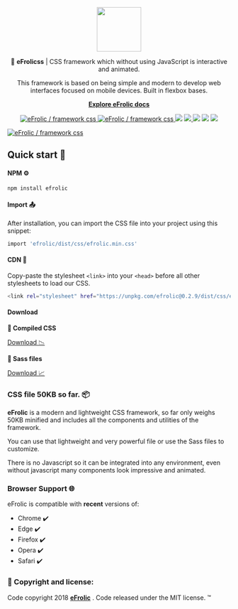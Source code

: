 <p align="center">
  <a href="https://efrolicss.com">
    <img src="https://efrolicss.com/assets/images/efrolic-logo.png" width="100">
  </a>
</p>
<p align="center">
🔔 <strong>eFrolicss</strong> | CSS framework which without using JavaScript is interactive and animated.
</p>
<p align="center">
This framework is based on being simple and modern to develop web interfaces focused on mobile devices. Built in flexbox bases.
</p>
<p align="center"> <strong>
<a href="https://efrolicss.com/start">Explore eFrolic docs</a>
  </strong>
</p>
<p align="center">
<a href="https://twitter.com/intent/tweet?text=Wow:&url=https%3A%2F%2Fgithub.com%2FEfraaX%2FeFrolic">
<img src="https://img.shields.io/twitter/url/https/github.com/EfraaX/eFrolic.svg?style=social" alt="eFrolic / framework css">
</a>
<a href="https://github.com/EfraaX/eFrolic/blob/master/LICENSE">
<img src="https://img.shields.io/github/license/EfraaX/eFrolic.svg" alt="eFrolic / framework css">
</a>
<img src="https://img.shields.io/badge/build-passing-brightgreen.svg">
<a href="https://github.com/awesome-css-group/awesome-css">
<img src="https://cdn.rawgit.com/sindresorhus/awesome/d7305f38d29fed78fa85652e3a63e154dd8e8829/media/badge.svg">
</a>
<img src="https://img.shields.io/badge/dependencies-none-blue.svg">
<img src="https://img.shields.io/npm/v/efrolic.svg">
<img src="https://img.shields.io/npm/dm/efrolic.svg">
</p>

<a href="https://efrolicss.com"><img src="https://efrolicss.com/assets/images/efrolic-social.png" alt="eFrolic / framework css" style="max-width:100%;"></a>

## Quick start 🚀

#### NPM ⚙️

```bash
npm install efrolic
```

#### Import 📤

After installation, you can import the CSS file into your project using this snippet:

```bash
import 'efrolic/dist/css/efrolic.min.css'
```

#### CDN 🛬

Copy-paste the stylesheet <code>&lt;link></code> into your <code>&lt;head></code> before all other stylesheets to load our CSS.

```bash
<link rel="stylesheet" href="https://unpkg.com/efrolic@0.2.9/dist/css/efrolic.min.css">
```

#### Download

**📌 Compiled CSS**

<a href="https://efrolicss.com/assets/download/eFrolic.zip">Download 📉</a>

**📌 Sass files**

<a href="https://efrolicss.com/assets/download/eFrolic-Sass.zip">Download 📈</a>


### CSS file 50KB so far. 📦

**eFrolic** is a modern and lightweight CSS framework, so far only weighs 50KB minified and includes all the components and utilities of the framework.

You can use that lightweight and very powerful file or use the Sass files to customize.

There is no Javascript so it can be integrated into any environment, even without javascript many components look impressive and animated.

### Browser Support 🌐

eFrolic is compatible with **recent** versions of:

* Chrome ✔️
* Edge ✔️
* Firefox ✔️
* Opera ✔️
* Safari ✔️

### 📢 Copyright and license:

Code copyright 2018  [**eFrolic**](https://efrolicss.com) . Code released under the MIT license. ™️
